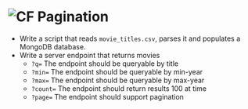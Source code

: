 # ![CF](http://i.imgur.com/7v5ASc8.png) Pagination 

* Write a script that reads `movie_titles.csv`, parses it and populates
  a MongoDB database.
* Write a server endpoint that returns movies
  * `?q=` The endpoint should be queryable by title
  * `?min=` The endpoint should be queryable by min-year
  * `?max=` The endpoint should be queryable by max-year
  * `?count=` The endpoint should return results 100 at time
  * `?page=` The endpoint should support pagination
